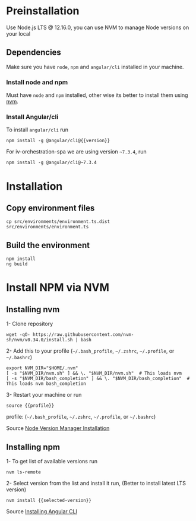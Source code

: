 <!-- TITLE: Proximie Challenge -->

# Preinstallation

Use Node.js LTS @ 12.16.0, you can use NVM to manage Node versions on your local

## Dependencies

Make sure you have `node`, `npm` and `angular/cli` installed in your machine.

### Install node and npm

Must have `node` and `npm` installed, other wise its better to install them using [nvm](#Install-NPM-via-NVM).

### Install Angular/cli

To install `angular/cli` run

```shell
npm install -g @angular/cli@{{version}}
```

For iv-orchestration-spa we are using version `~7.3.4`, run

```shell
npm install -g @angular/cli@~7.3.4
```

# Installation

## Copy environment files

```shell
cp src/environments/environment.ts.dist src/environments/environment.ts
```

## Build the environment

```shell
npm install
ng build
```

# Install NPM via NVM

## Installing nvm

1- Clone repository

```shell
wget -qO- https://raw.githubusercontent.com/nvm-sh/nvm/v0.34.0/install.sh | bash
```

2- Add this to your profile (`~/.bash_profile`, `~/.zshrc`, `~/.profile`, or `~/.bashrc`)

```text
export NVM_DIR="$HOME/.nvm"
[ -s "$NVM_DIR/nvm.sh" ] && \. "$NVM_DIR/nvm.sh"  # This loads nvm
[ -s "$NVM_DIR/bash_completion" ] && \. "$NVM_DIR/bash_completion"  # This loads nvm bash_completion
```

3- Restart your machine or run

```shell
source {{profile}}
```

profile: (`~/.bash_profile`, `~/.zshrc`, `~/.profile`, or `~/.bashrc`)

Source [Node Version Manager Installation](https://github.com/nvm-sh/nvm)

## Installing npm

1- To get list of available versions run

```shell
nvm ls-remote
```

2- Select version from the list and install it run, (Better to install latest LTS version)

```shell
nvm install {{selected-version}}
```

Source [Installing Angular CLI](https://angular.io/cli#installing-angular-cli)
